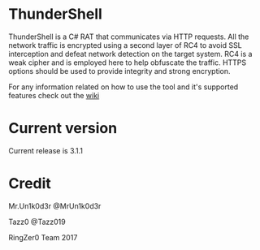 # ThunderShell

ThunderShell is a C# RAT that communicates via HTTP requests. All the network traffic is encrypted using a second layer of RC4 to avoid SSL interception and defeat network detection on the target system. RC4 is a weak cipher and is employed here to help obfuscate the traffic. HTTPS options should be used to provide integrity and strong encryption.

For any information related on how to use the tool and it's supported features check out the [wiki](https://github.com/Mr-Un1k0d3r/ThunderShell/wiki)


# Current version

Current release is 3.1.1

# Credit

Mr.Un1k0d3r @MrUn1k0d3r

Tazz0 @Tazz019

RingZer0 Team 2017
